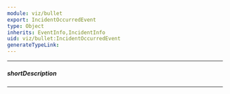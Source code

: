 ```yaml
---
module: viz/bullet
export: IncidentOccurredEvent
type: Object
inherits: EventInfo,IncidentInfo
uid: viz/bullet:IncidentOccurredEvent
generateTypeLink: 
---
```

---
##### shortDescription
<!-- Description goes here -->

---
<!-- Description goes here -->